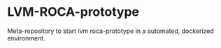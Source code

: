 LVM-ROCA-prototype
==================

Meta-repository to start lvm roca-prototype in a automated, dockerized environment.

